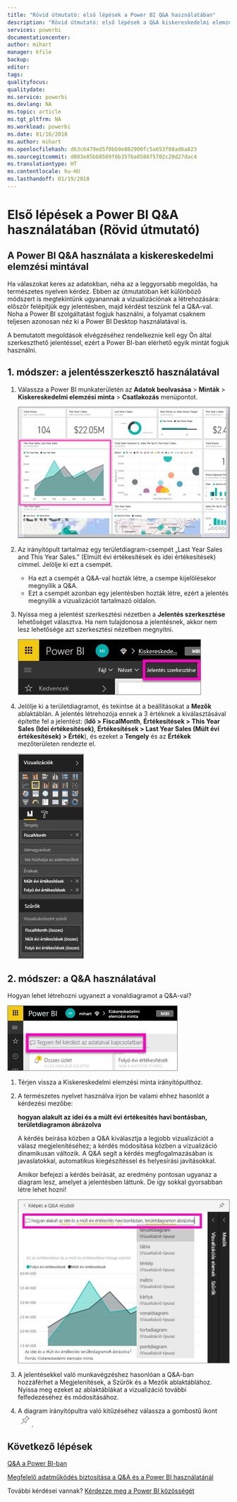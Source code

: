 ```yaml
---
title: "Rövid útmutató: első lépések a Power BI Q&A használatában"
description: "Rövid útmutató: első lépések a Q&A kiskereskedelmi elemzési mintán való használatában a Power BI szolgáltatásban"
services: powerbi
documentationcenter: 
author: mihart
manager: kfile
backup: 
editor: 
tags: 
qualityfocus: 
qualitydate: 
ms.service: powerbi
ms.devlang: NA
ms.topic: article
ms.tgt_pltfrm: NA
ms.workload: powerbi
ms.date: 01/16/2018
ms.author: mihart
ms.openlocfilehash: d63c6479ed5f0bb9e882900fc5a653f08ad6a823
ms.sourcegitcommit: d803e85bb0569f6b357ba0586f5702c20d27dac4
ms.translationtype: HT
ms.contentlocale: hu-HU
ms.lasthandoff: 01/19/2018
---
```

# <a name="get-started-with-power-bi-qa-quickstart"></a>Első lépések a Power BI Q&A használatában (Rövid útmutató)
## <a name="use-power-bi-qa-with-the-retail-analysis-sample"></a>A Power BI Q&A használata a kiskereskedelmi elemzési mintával
Ha válaszokat keres az adatokban, néha az a leggyorsabb megoldás, ha természetes nyelven kérdez.  Ebben az útmutatóban két különböző módszert is megtekintünk ugyanannak a vizualizációnak a létrehozására: először felépítjük egy jelentésben, majd kérdést teszünk fel a Q&A-val. Noha a Power BI szolgáltatást fogjuk használni, a folyamat csaknem teljesen azonosan néz ki a Power BI Desktop használatával is.

A bemutatott megoldások elvégzéséhez rendelkeznie kell egy Ön által szerkeszthető jelentéssel, ezért a Power BI-ban elérhető egyik mintát fogjuk használni.

## <a name="method-1-using-the-report-editor"></a>1. módszer: a jelentésszerkesztő használatával
1. Válassza a Power BI munkaterületén az **Adatok beolvasása** \> **Minták** \> **Kiskereskedelmi elemzési minta** > **Csatlakozás** menüpontot.
   
    ![](media/power-bi-visualization-introduction-to-q-and-a/power-bi-dashboard.png)
2. Az irányítópult tartalmaz egy területdiagram-csempét „Last Year Sales and This Year Sales.” (Elmúlt évi értékesítések és idei értékesítések) címmel.  Jelölje ki ezt a csempét. 
   
   * Ha ezt a csempét a Q&A-val hozták létre, a csempe kijelölésekor megnyílik a Q&A. 
   * Ezt a csempét azonban egy jelentésben hozták létre, ezért a jelentés megnyílik a vizualizációt tartalmazó oldalon.
3. Nyissa meg a jelentést szerkesztési nézetben a **Jelentés szerkesztése** lehetőséget választva.  Ha nem tulajdonosa a jelentésnek, akkor nem lesz lehetősége azt szerkesztési nézetben megnyitni.
   
    ![](media/power-bi-visualization-introduction-to-q-and-a/power-bi-edit-report.png)
4. Jelölje ki a területdiagramot, és tekintse át a beállításokat a **Mezők** ablaktáblán.  A jelentés létrehozója ennek a 3 értéknek a kiválasztásával építette fel a jelentést: (**Idő > FiscalMonth**, **Értékesítések > This Year Sales (Idei értékesítések)**, **Értékesítések > Last Year Sales (Múlt évi értékesítések) > Érték**), és ezeket a **Tengely** és az **Értékek** mezőterületen rendezte el.
   
    ![](media/power-bi-visualization-introduction-to-q-and-a/gnatutorial_3-new.png)

## <a name="method-2-using-qa"></a>2. módszer: a Q&A használatával
Hogyan lehet létrehozni ugyanezt a vonaldiagramot a Q&A-val?

![](media/power-bi-visualization-introduction-to-q-and-a/power-bi-qna.png)

1. Térjen vissza a Kiskereskedelmi elemzési minta irányítópulthoz.
2. A természetes nyelvet használva írjon be valami ehhez hasonlót a kérdezési mezőbe:
   
   **hogyan alakult az idei és a múlt évi értékesítés havi bontásban, területdiagramon ábrázolva**
   
   A kérdés beírása közben a Q&A kiválasztja a legjobb vizualizációt a válasz megjelenítéséhez; a kérdés módosítása közben a vizualizáció dinamikusan változik. A Q&A segít a kérdés megfogalmazásában is javaslatokkal, automatikus kiegészítéssel és helyesírási javításokkal.
   
   Amikor befejezi a kérdés beírását, az eredmény pontosan ugyanaz a diagram lesz, amelyet a jelentésben láttunk.  De így sokkal gyorsabban létre lehet hozni!
   
   ![](media/power-bi-visualization-introduction-to-q-and-a/powerbi-qna-areachart.png)
3. A jelentésekkel való munkavégzéshez hasonlóan a Q&A-ban hozzáférhet a Megjelenítések, a Szűrők és a Mezők ablaktáblához.  Nyissa meg ezeket az ablaktáblákat a vizualizáció további felfedezéséhez és módosításához.
4. A diagram irányítópultra való kitűzéséhez válassza a gombostű ikont ![](media/power-bi-visualization-introduction-to-q-and-a/pinnooutline.png).

## <a name="next-steps"></a>Következő lépések
[Q&A a Power BI-ban](power-bi-q-and-a.md)

[Megfelelő adatműködés biztosítása a Q&A és a Power BI használatánál](service-prepare-data-for-q-and-a.md)

További kérdései vannak? [Kérdezze meg a Power BI közösségét](http://community.powerbi.com/)


